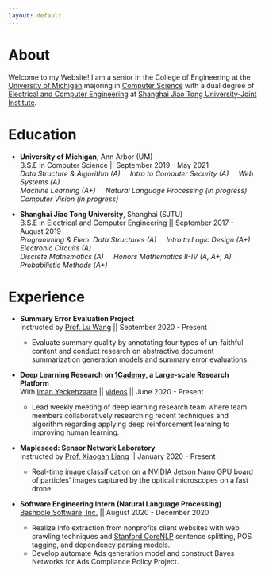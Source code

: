 ```yaml
---
layout: default
---
```


# About

Welcome to my Website! I am a senior in the College of Engineering at the [University of Michigan](https://umich.edu/) majoring in [Computer Science](https://cse.engin.umich.edu/) with a dual degree of [Electrical and Computer Engineering](http://umji.sjtu.edu.cn/academics/undergraduate-program/electrical-and-computer-engineering/) at [Shanghai Jiao Tong University-Joint Institute](https://www.ji.sjtu.edu.cn/).

# Education

 - **University of Michigan**, Ann Arbor (UM)<br>
   B.S.E in Computer Science || September 2019 - May 2021<br>
   _Data Structure & Algorithm (A)  &nbsp;&nbsp;&nbsp;  Intro to Computer Security (A) &nbsp;&nbsp;&nbsp;   Web Systems (A)_<br>
   _Machine Learning (A+)  &nbsp;&nbsp;&nbsp;  Natural Language Processing (in progress)  <br>  Computer Vision (in progress)_<br>
   
 - **Shanghai Jiao Tong University**, Shanghai (SJTU)<br>
   B.S.E in Electrical and Computer Engineering || September 2017 - August 2019<br>
   _Programming & Elem. Data Structures (A) &nbsp;&nbsp;&nbsp;  Intro to Logic Design (A+) &nbsp;&nbsp;&nbsp; Electronic Circuits (A)_<br>
   _Discrete Mathematics (A)  &nbsp;&nbsp;&nbsp;  Honors Mathematics II-IV (A, A+, A) &nbsp;&nbsp;&nbsp;  Probabilistic Methods (A+)_<br>
   
# Experience
 - **Summary Error Evaluation Project**<br>
   Instructed by [Prof. Lu Wang](https://web.eecs.umich.edu/~wangluxy/) || September 2020 - Present <br>
    - Evaluate summary quality by annotating four types of un-faithful content and conduct research on abstractive document summarization generation models and summary error evaluations.

 - **Deep Learning Research on [1Cademy](https://1cademy.com/), a Large-scale Research Platform**<br>
   With [Iman Yeckehzaare](https://www.si.umich.edu/people/iman-yeckehzaare) || [videos](https://www.youtube.com/watch?v=HJTQ9zHfJ1Y&list=PLgfGk2XWE_oA58aWUQ-BPYo5Bi7Sy35mh) || June 2020 - Present<br>
    - Lead weekly meeting of deep learning research team where team members collaboratively researching recent techniques and algorithm regarding applying deep reinforcement learning to improving human learning.
   
 - **Mapleseed: Sensor Network Laboratory**<br>
   Instructed by [Prof. Xiaogan Liang](https://me.engin.umich.edu/people/faculty/xiaogan-liang) || January 2020 - Present <br>
    - Real-time image classification on a NVIDIA Jetson Nano GPU board of particles’ images captured by the optical microscopes on a fast drone.
    
 - **Software Engineering Intern (Natural Language Processing)**<br>
   [Bashpole Software, Inc.](https://bashpolesoftware.com/) || August 2020 - December 2020<br>
    - Realize info extraction from nonprofits client websites with web crawling techniques and [Stanford CoreNLP](https://stanfordnlp.github.io/CoreNLP/) sentence splitting, POS tagging, and dependency parsing models.
    - Develop automate Ads generation model and construct Bayes Networks for Ads Compliance Policy Project.

